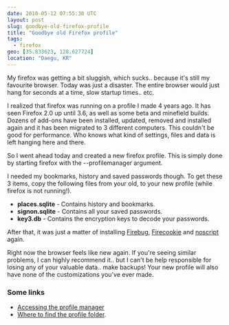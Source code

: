 ```yaml
---
date: 2010-05-12 07:55:30 UTC
layout: post
slug: goodbye-old-firefox-profile
title: "Goodbye old Firefox profile"
tags:
  - firefox
geo: [35.833623, 128.627724]
location: "Daegu, KR"
---
```

<p>My firefox was getting a bit sluggish, which sucks.. because it's still my favourite browser. Today was just a disaster. The entire browser would just hang for seconds at a time, slow startup times.. etc.</p>

<p>I realized that firefox was running on a profile I made 4 years ago. It has seen Firefox 2.0 up until 3.6, as well as some beta and minefield builds. Dozens of add-ons have been installed, updated, removed and installed again and it has been migrated to 3 different computers. This couldn't be good for performance. Who knows what kind of settings, files and data is left hanging here and there.</p>

<p>So I went ahead today and created a new firefox profile. This is simply done by starting firefox with the --profilemanager argument.</p> 

<p>I needed my bookmarks, history and saved passwords though. To get these 3 items, copy the following files from your old, to your new profile (while firefox is not running!).</p>

<ul>
  <li><strong>places.sqlite</strong> - Contains history and bookmarks.</li>
  <li><strong>signon.sqlite</strong> - Contains all your saved passwords.</li>
  <li><strong>key3.db</strong> - Contains the encryption keys to decode your passwords.</li>
</ul>

<p>After that, it was just a matter of installing <a href="http://getfirebug.com/">Firebug</a>, <a href="https://addons.mozilla.org/addon/6683">Firecookie</a> and <a href="http://noscript.net/">noscript</a> again.</p>

<p>Right now the browser feels like new again. If you're seeing similar problems, I can highly recommend it.. but I can't be help responsible for losing any of your valuable data.. make backups! Your new profile will also have none of the customizations you've ever made.</p>

<h3>Some links</h3>

<ul>
  <li><a href="http://kb.mozillazine.org/Profile_Manager#Accessing_the_Profile_Manager">Accessing the profile manager</a></li>
  <li><a href="http://kb.mozillazine.org/Profile_folder">Where to find the profile folder</a>.</li>
</ul>
